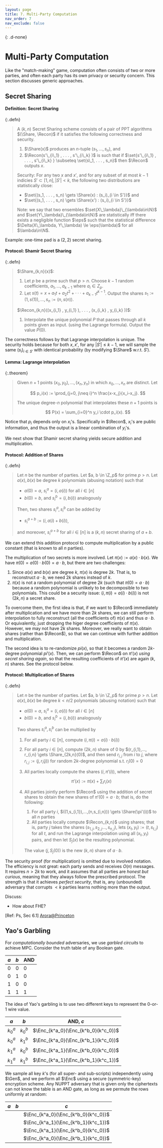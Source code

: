 ```yaml
---
layout: page
title: 7. Multi-Party Computation
nav_order: 7
nav_exclude: false
---
```


$$
\newcommand{\Enc}{\mathsf{Enc}}
\newcommand{\Dec}{\mathsf{Dec}}
\newcommand{\LWE}{\mathsf{LWE}}
\newcommand{\Add}{\mathsf{Add}}
\newcommand{\Mul}{\mathsf{Mul}}
\newcommand{\Eval}{\mathsf{Eval}}
\newcommand{\Query}{\mathsf{Query}}
\newcommand{\Resp}{\mathsf{Resp}}
\newcommand{\Share}{\mathsf{Share}}
\newcommand{\Recon}{\mathsf{Recon}}
\newcommand{\ek}{\mathsf{ek}}
\newcommand{\st}{\mathsf{st}}
\newcommand{\norm}[1]{\| #1 \|}
$$
{: .d-none}

Multi-Party Computation
=====================

Like the "match-making" game, computation often consists of two or more parties,
and often each party has its own privacy or security concern.
This section discusses generic approaches.

Secret Sharing
--------------

#### **Definition**: Secret Sharing

{:.defn}
> A $(k, n)$ Secret Sharing scheme consists of a pair of PPT algorithms 
> $(\Share, \Recon)$ if it satisfies the following correctness and security.
> 
> 1. $\Share(x)$ produces an $n$-tuple $(s_1, . . . , s_n)$, and
> 2. $\Recon(s'\_{i\_1} , . . . , s'\_{i\_k} )$ is such that 
>    if $\set{s'\_{i\_1} , . . . , s'\_{i\_k} } \subseteq \set{s\_1, . . . , s_n}$ then $\Recon$ outputs $x$.
> 
> Security: For any two $x$ and $x'$, and for any subset of at most $k-1$ indicies 
> $S' \subset [1, n], |S'| < k$, the following two distributions are statistically close:
> 
> - $\set{(s_1, . . . , s_n) \gets \Share(x) : (s_i)_{i \in S'}}$ and 
> - $\set{(s_1, . . . , s_n) \gets \Share(x') : (s_i)_{i \in S'}}$
> 
> Note: we say that two ensembles $\set{X\_\lambda}\_{\lambda\in\N}$ and $\set{Y\_\lambda}\_{\lambda\in\N}$ are statistically
> iff there exists a negligible function $\eps$ such that 
> the statistical difference $\Delta(X\_\lambda, Y\_\lambda) \le \eps(\lambda)$ for all $\lambda\in\N$.

Example:
one-time pad is a $(2,2)$ secret sharing.

#### **Protocol**: Shamir Secret Sharing

{:.defn}
> $\Share_{k,n}(x)$:
> 
> 1. Let $p$ be a prime such that $p \gt n$. Choose $k - 1$ random coefficients, $a_1, . . . , a_{k−1}$ where $a_i \in Z_p$. 
> 2. Let $s(t) = x + a_1 t + a_2t^2 + · · · + a_{k-1}t^{k-1}$. Output the shares $s_1:=(1,s(1)), . . . , s_n := (n,s(n))$.
> 
> $\Recon_{k,n}((x_{i_1} , y_{i_1} ), . . . , (x_{i_k} , y_{i_k} ))$: 
> 
> 1. Interpolate the unique polynomial $P$ that passes through all $k$ points given as input.
>    (using the Lagrange formula). Output the value $P(0)$.

The correctness follows by that Lagrange interpolation is unique.
The security holds because for both $x,x'$, for any $|S'| \le k-1$,
we will sample the same $(s_i)_{i\in S'}$ with identical probability (by modifying $\Share$ w.r.t. $S'$).

#### **Lemma:** Lagrange interpolation

{:.theorem}
> Given $n + 1$ points $(x_0, y_0), . . . , (x_n, y_n)$ in which $x_0, . . . , x_n$ are distinct.
> Let 
> 
> $$
> p_i(x) := \prod_{j=0, j\neq i}^n \frac{x-x_j}{x_i-x_j}.
> $$
> 
> The unique degree-$n$ polynomial that interpolates these $n+1$ points is
> 
> $$
> P(x) = \sum_{i=0}^n y_i \cdot p_i(x).
> $$

Notice that $p_i$ depends only on $x_i$'s. 
Specifically in $\Recon$, $x_i$'s are public information, 
and thus the output is a linear combination of $y_i$'s.

We next show that Shamir secret sharing yields secure addition and multiplication.

#### **Protocol**: Addition of Shares

{:.defn}
> Let $n$ be the number of parties.
> Let $a, b \in \Z_p$ for prime $p > n$.
> Let $a(x), b(x)$ be degree $k$ polynomials (abusing notation) such that 
> 
> - $a(0) = a$, $s^a_{i} = (i,a(i))$ for all $i \in [n]$
> - $b(0) = b$, and $s^b_{i} = (i, b(i))$ analogously
> 
> Then, two shares $s^a_{i}, s^b_{i}$ can be added by
> 
> - $s^{a+b}_{i} := (i, a(i) + b(i))$,
> 
> and moreover, $s^{a+b}_{i}$ for all $i \in [n]$ is a $(k,n)$ secret sharing of $a+b$.

We can extend this addition protocol to compute multiplication by a public constant 
(that is known to all $n$ parties).

The multiplication of two secrets is more involved.
Let $\pi(x) := a(x) \cdot b(x)$.
We have $\pi(0) = a(0) \cdot b(0) = a \cdot b$, but there are two challenges:

1. Since $a(x)$ and $b(x)$ are degree $k$, $\pi(x)$ is degree $2k$.
   That is, to reconstruct $a \cdot b$, we need $2k$ shares instead of $k$.
2. $\pi(x)$ is not a random polynomial of degree $2k$ (such that $\pi(0) = a\cdot b$)
   because a random polynomial is unlikely to be decomposible to two polynomials.
   This could be a security issue: $(i,\pi(i)=a(i)\cdot b(i))$ is not $(2k, n)$ a secret share.

To overcome them, the first idea is that, 
if we want to $\Recon$ immediately after multiplication and we have more than $2k$ shares,
we can still perform interpolation to fully reconstruct (all the coefficients of) $\pi(x)$
and thus $a \cdot b$.
Or equivalently, just dropping the higer degree coefficients of $\pi(x)$.
However, we may not have $2k$ shares. 
Moreover, we really want to obtain shares (rather than $\Recon$), so that we can
continue with further addition and multiplication.

The second idea is to re-randomize $pi(x)$, so that it becomes a random $2k$-degree polynomial $pi'(x)$.
Then, we can perform $\Recon$ on $\pi'(x)$ *using secret sharing again*,
so that the resulting coefficients of $\pi'(x)$ are again $(k,n)$ shares.
See the protocol below.

#### **Protocol**: Multiplication of Shares

{:.defn}
> Let $n$ be the number of parties. Let $a, b \in \Z_p$ for prime $p > n$.
> Let $a(x), b(x)$ be degree $k < n/2$ polynomials (abusing notation) such that 
> 
> - $a(0) = a$, $s^a_{i} = (i,a(i))$ for all $i \in [n]$
> - $b(0) = b$, and $s^b_{i} = (i, b(i))$ analogously
> 
> Two shares $s^a_{i}, s^b_{i}$ can be multiplied by
> 
> 1. For all party $i \in [n]$, compute $(i, \pi(i) = a(i) \cdot b(i))$
> 2. For all party $i \in [n]$, compute $(2k,n)$ share of 0 by $(r_{i,1},..., r_{i,n} \gets \Share_{2k,n}(0)$, 
>    and then send $r_{i,j}$ from $i$ to $j$, 
>    where $r_{i,j} := (j, r_i(j))$ for random $2k$-degree polynomial s.t. $r_i(0) = 0$
> 3. All parties locally compute the shares $(i,\pi'(i))$, where 
>    
>    $$
>    \pi'(x) := \pi(x) + \sum_{i} r_i(x)
>    $$
>    
> 4. All parties jointly perform $\Recon$ using the addition of secret shares to obtain the new shares of $\pi'(0) = a\cdot b$;
>    that is, do the following:
>    
>    1. For all party $i$, $((1,s_{i,1}),...,(n,s_{i,n})) \gets \Share(\pi'(i))$ to all $n$ parties
>    2. All parties locally compute $\Recon_{k,n}$ using shares; 
>       that is, party $j$ takes the shares $(s_{1,j}, s_{2,j} ..., s_{n,j})$, 
>       lets $(x_t, y_t) := (t, s_{t,j})$ for all $t$, and run the Lagrange interpolation using all $(x_t,y_t)$ pairs,
>       and then let $S_j(x)$ be the resulting polynomial.
>    
>    The value $(j,S_j(0))$ is the new $(k,n)$ share of $a \cdot b$.

The security proof (for multiplication) is omitted due to involved notation.
The efficiency is not great: each party sends and receives $O(n)$ messages.
It requires $n > 2k$ to work, and it assumes that all parties are *honest but curious*,
meaning that they always follow the prescribed protocol.
The strength is that it achieves *perfect security*, that is,
any (unbounded) adversary that corrupts $\lt k$ parties learns nothing more than the output.

Discuss:
- How about FHE?

[Ref: Ps, Sec 6.1]
[Arora@Princeton](https://www.cs.princeton.edu/courses/archive/fall16/cos521/Lectures/lec21.pdf)


Yao's Garbling
--------------

For *computationally bounded* adversaries, we use *garbled circuits* to achieve MPC.
Consider the truth table of any Boolean gate.

| $a$ | $b$ | AND |
|---|---|---|
| 0 | 0 | 0 |
| 0 | 1 | 0 |
| 1 | 0 | 0 |
| 1 | 1 | 1 |

The idea of Yao's garbling is to use two different keys to represent the 0-or-1 wire value. 

| $a$ | $b$ | AND, $c$ |
|---|---|---|
| $k^a_0$ | $k^b_0$ | $\Enc_{k^a_0}(\Enc_{k^b_0}(k^c_0))$ |
| $k^a_0$ | $k^b_1$ | $\Enc_{k^a_0}(\Enc_{k^b_1}(k^c_0))$ |
| $k^a_1$ | $k^b_0$ | $\Enc_{k^a_1}(\Enc_{k^b_0}(k^c_0))$ |
| $k^a_1$ | $k^b_1$ | $\Enc_{k^a_1}(\Enc_{k^b_1}(k^c_1))$ |

We sample all key $k$'s (for all super- and sub-scripts) independently using $\Gen$,
and we perform all $\Enc$ using a secure (symmetric-key) encryption scheme.
Any NUPPT adversary that is given only the ciphertexts can not know the table is an AND gate,
as long as we permute the rows uniformly at random:

| $a$ | $b$ | $c$ |
|---|---|---|
|  |  | $\Enc_{k^a_0}(\Enc_{k^b_0}(k^c_0))$ |
|  |  | $\Enc_{k^a_1}(\Enc_{k^b_1}(k^c_1))$ |
|  |  | $\Enc_{k^a_1}(\Enc_{k^b_0}(k^c_0))$ |
|  |  | $\Enc_{k^a_0}(\Enc_{k^b_1}(k^c_0))$ |

